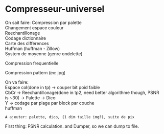 # Compresseur-universel

On sait faire:
Compression par palette  
Changement espace couleur  
Reechantillonage  
Codage dictionnaire  
Carte des différences  
Huffman (huffman - Zillow)  
System de moyenne (genre ondelette)  
  
Compression frequentielle  

Compression pattern (ex: jpg)  

On va faire:   
  Espace col(done in tp) -> couper bit poid faible   
    CbCr -> Reechantillonage(done in tp2, need better algorithme though, PSNR is ~30) ->  Palette -> Dico    
    Y -> codage par plage par block par couche   
    huffman   
    
    A ajouter: palette, dico, (1 dim taille img?), suite de pix  


First thing:
  PSNR calculation.
  and Dumper, so we can dump to file.
